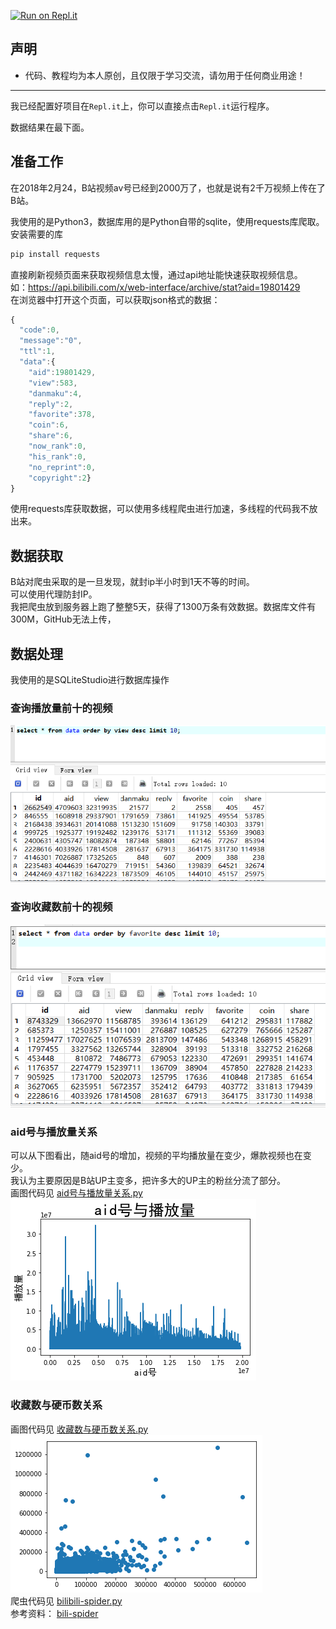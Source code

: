 [![Run on Repl.it](https://repl.it/badge/github/zhang0peter/bilibili-video-information-spider)](https://repl.it/github/zhang0peter/bilibili-video-information-spider)
## 声明
* 代码、教程均为本人原创，且仅限于学习交流，请勿用于任何商业用途！   
*******


我已经配置好项目在`Repl.it`上，你可以直接点击`Repl.it`运行程序。

数据结果在最下面。            

## 准备工作

在2018年2月24，B站视频av号已经到2000万了，也就是说有2千万视频上传在了B站。

我使用的是Python3，数据库用的是Python自带的sqlite，使用requests库爬取。            
安装需要的库            

```python
pip install requests
```

直接刷新视频页面来获取视频信息太慢，通过api地址能快速获取视频信息。            
如：https://api.bilibili.com/x/web-interface/archive/stat?aid=19801429            
在浏览器中打开这个页面，可以获取json格式的数据：            
```javascript
{
  "code":0,
  "message":"0",
  "ttl":1,
  "data":{
    "aid":19801429,
    "view":583,
    "danmaku":4,
    "reply":2,
    "favorite":378,
    "coin":6,
    "share":6,
    "now_rank":0,
    "his_rank":0,
    "no_reprint":0,
    "copyright":2}
}
```
使用requests库获取数据，可以使用多线程爬虫进行加速，多线程的代码我不放出来。            

## 数据获取
B站对爬虫采取的是一旦发现，就封ip半小时到1天不等的时间。            
可以使用代理防封IP。            
我把爬虫放到服务器上跑了整整5天，获得了1300万条有效数据。数据库文件有300M，GitHub无法上传，            

## 数据处理
我使用的是SQLiteStudio进行数据库操作            
### 查询播放量前十的视频
![](image/查询播放量前十的视频.png)            
### 查询收藏数前十的视频
![](image/查询收藏数前十的视频.png)            
### aid号与播放量关系
可以从下图看出，随aid号的增加，视频的平均播放量在变少，爆款视频也在变少。            
我认为主要原因是B站UP主变多，把许多大的UP主的粉丝分流了部分。            
画图代码见 [aid号与播放量关系.py](code/aid号与播放量关系.py)            
![](image/aid号与播放量.png)            
### 收藏数与硬币数关系
画图代码见 [收藏数与硬币数关系.py](code/收藏数与硬币数关系.py)            
![](image/收藏数与硬币数关系.png)            
爬虫代码见 [bilibili-spider.py](bilibili-spider.py)            
参考资料： [bili-spider](https://github.com/chenjiandongx/bili-spider)            
